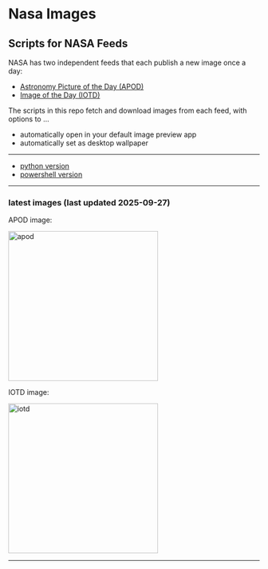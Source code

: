 # Nasa Images

## Scripts for NASA Feeds

NASA has two independent feeds that each publish a new image once a day:

- [Astronomy Picture of the Day (APOD)](https://apod.nasa.gov/apod/)
- [Image of the Day (IOTD)](https://www.nasa.gov/image-of-the-day/)

The scripts in this repo fetch and download images from each feed, with options to ...

- automatically open in your default image preview app
- automatically set as desktop wallpaper

---

- [python version](./python/README.md)
- [powershell version](./powershell/README.md)

---

### latest images (last updated 2025-09-27)

APOD image:

<a href="https://apod.nasa.gov/apod/image/2509/IMAP-IG2-001.JPG"><img alt="apod" src="https://apod.nasa.gov/apod/image/2509/IMAP-IG2-001.JPG" height="300" /></a>

IOTD image:

<a href="https://www.nasa.gov/image-detail/nasa-2071133-77-6f/"><img alt="iotd" src="https://www.nasa.gov/wp-content/uploads/2025/09/iss047e137096orig.jpg" height="300" /></a>

---
